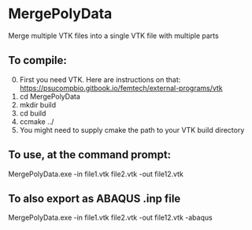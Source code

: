 # MergePolyData
Merge multiple VTK files into a single VTK file with multiple parts

## To compile:
0) First you need VTK. Here are instructions on that: https://psucompbio.gitbook.io/femtech/external-programs/vtk
1) cd MergePolyData
2) mkdir build 
3) cd build
4) ccmake ../
5) You might need to supply cmake the path to your VTK build directory

## To use, at the command prompt:
MergePolyData.exe -in file1.vtk file2.vtk -out file12.vtk

## To also export as ABAQUS .inp file
MergePolyData.exe -in file1.vtk file2.vtk -out file12.vtk -abaqus